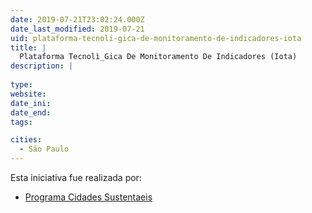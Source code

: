 ```yaml
---
date: 2019-07-21T23:02:24.000Z
date_last_modified: 2019-07-21
uid: plataforma-tecnoli-gica-de-monitoramento-de-indicadores-iota
title: |
  Plataforma Tecnolì_Gica De Monitoramento De Indicadores (Iota)
description: |
  
type: 
website: 
date_ini: 
date_end: 
tags:

cities: 
  - São Paulo
---
```


Esta iniciativa fue realizada por:

- [Programa Cidades Sustentaeis](/organizaciones/programa-cidades-sustentaeis)
